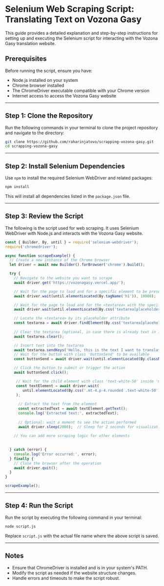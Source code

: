 
# Selenium Web Scraping Script: Translating Text on Vozona Gasy

This guide provides a detailed explanation and step-by-step instructions for setting up and executing the Selenium script for interacting with the Vozona Gasy translation website.

## Prerequisites

Before running the script, ensure you have:

- Node.js installed on your system
- Chrome browser installed
- The ChromeDriver executable compatible with your Chrome version
- Internet access to access the Vozona Gasy website

---

## Step 1: Clone the Repository

Run the following commands in your terminal to clone the project repository and navigate to the directory:

```bash
git clone https://github.com/raharinjatovo/scrapping-vozona-gasy.git
cd scrapping-vozona-gasy
```

---

## Step 2: Install Selenium Dependencies

Use `npm` to install the required Selenium WebDriver and related packages:

```bash
npm install
```

This will install all dependencies listed in the `package.json` file.

---

## Step 3: Review the Script

The following is the script used for web scraping. It uses Selenium WebDriver with Node.js and interacts with the Vozona Gasy website.

```javascript
const { Builder, By, until } = require('selenium-webdriver');
require('chromedriver');

async function scrapeExample() {
  // Create a new instance of the Chrome browser
  let driver = await new Builder().forBrowser('chrome').build();

  try {
    // Navigate to the website you want to scrape
    await driver.get('https://vozonagasy.vercel.app/');

    // Wait for the page to load and for a specific element to be present
    await driver.wait(until.elementLocated(By.tagName('h1')), 10000);

    // Wait for the page to load and for the <textarea> with the specific placeholder to be available
    await driver.wait(until.elementLocated(By.css('textarea[placeholder="Entrez un texte à traduire"]')), 10000);

    // Locate the <textarea> by its placeholder attribute
    const textarea = await driver.findElement(By.css('textarea[placeholder="Entrez un texte à traduire"]'));
    
    // Clear the textarea (optional, in case there is already text in it)
    await textarea.clear();

    // Insert text into the textarea
    await textarea.sendKeys('Hello, this is the text I want to translate!');
    // Wait for the button with class 'buttonSend' to be available
    const buttonSend = await driver.wait(until.elementLocated(By.className('buttonSend')), 10000);

    // Click the button to submit or trigger the action
    await buttonSend.click();

     // Wait for the child element with class 'text-white-50' inside 'mt-4 p-4 rounded' to be present
     const textElement = await driver.wait(
        until.elementLocated(By.css('.mt-4.p-4.rounded .text-white-50')), 10000
     );
  
      // Extract the text from the element
      const extractedText = await textElement.getText();
      console.log('Extracted text:', extractedText);
  
      // Optional: wait a moment to see the action performed
      await driver.sleep(2000);  // Sleep for 2 seconds for visualization
   
    // You can add more scraping logic for other elements
   
    
  } catch (error) {
    console.log('Error occurred:', error);
  } finally {
    // Close the browser after the operation
    await driver.quit();
  }
}

scrapeExample();
```

---

## Step 4: Run the Script

Run the script by executing the following command in your terminal:

```bash
node script.js
```

Replace `script.js` with the actual file name where the above script is saved.

---

## Notes

- Ensure that ChromeDriver is installed and is in your system's PATH.
- Modify the script as needed if the website structure changes.
- Handle errors and timeouts to make the script robust.
<!--  -->